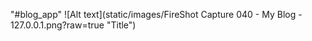 "#blog_app" 
![Alt text](static/images/FireShot Capture 040 - My Blog - 127.0.0.1.png?raw=true "Title")
